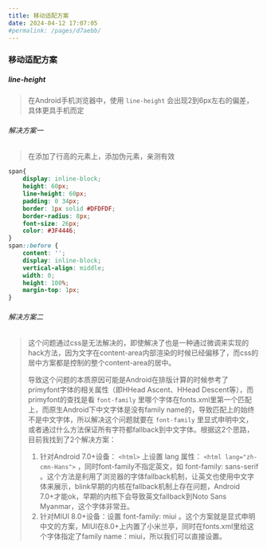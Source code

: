 ```yaml
---
title: 移动适配方案
date: 2024-04-12 17:07:05
#permalink: /pages/d7aebb/
---
```

### 移动适配方案

##### line-height

>在Android手机浏览器中，使用 ``line-height`` 会出现2到6px左右的偏差，具体更具手机而定

###### 解决方案一

>在添加了行高的元素上，添加伪元素，亲测有效

```css
span{
    display: inline-block;
    height: 60px;
    line-height: 60px;
    padding: 0 34px;
    border: 1px solid #DFDFDF;
    border-radius: 8px;
    font-size: 26px;
    color: #3F4446;
}
span::before {
    content: '';
    display: inline-block;
    vertical-align: middle;
    width: 0;
    height: 100%;
    margin-top: 1px;
}
```

###### 解决方案二

>这个问题通过css是无法解决的，即使解决了也是一种通过微调来实现的hack方法，因为文字在content-area内部渲染的时候已经偏移了，而css的居中方案都是控制的整个content-area的居中。
>
>导致这个问题的本质原因可能是Android在排版计算的时候参考了primyfont字体的相关属性（即HHead Ascent、HHead Descent等），而primyfont的查找是看 `font-family` 里哪个字体在fonts.xml里第一个匹配上，而原生Android下中文字体是没有family name的，导致匹配上的始终不是中文字体，所以解决这个问题就要在 `font-family` 里显式申明中文，或者通过什么方法保证所有字符都fallback到中文字体。根据这2个思路，目前我找到了2个解决方案：
>
>1. 针对Android 7.0+设备： ``<html>`` 上设置 lang 属性： ``<html lang="zh-cmn-Hans">`` ，同时font-family不指定英文，如 font-family: sans-serif 。这个方法是利用了浏览器的字体fallback机制，让英文也使用中文字体来展示，blink早期的内核在fallback机制上存在问题，Android 7.0+才能ok，早期的内核下会导致英文fallback到Noto Sans Myanmar，这个字体非常丑。
>2. 针对MIUI 8.0+设备：设置 font-family: miui 。这个方案就是显式申明中文的方案，MIUI在8.0+上内置了小米兰亭，同时在fonts.xml里给这个字体指定了family name：miui，所以我们可以直接设置。